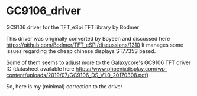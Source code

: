 # GC9106_driver
GC9106 driver for the TFT_eSpi TFT library by Bodmer

This driver was originally converted by Boyeen and discussed here https://github.com/Bodmer/TFT_eSPI/discussions/1310
It manages some issues regarding the cheap chinese displays ST7735S based.

Some of them seems to adjust more to the Galaxycore's GC9106 TFT driver IC
(datasheet available here https://www.phoenixdisplay.com/wp-content/uploads/2019/07/GC9106_DS_V1.0_20170308.pdf)

So, here is my (minimal) correction to the driver


